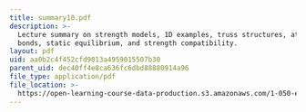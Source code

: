 ```yaml
---
title: summary10.pdf
description: >-
  Lecture summary on strength models, 1D examples, truss structures, atomic
  bonds, static equilibrium, and strength compatibility.
layout: pdf
uid: aa0b2c4f452cfd9013a4959015507b30
parent_uid: dec40ff4e8ca636fc6dbd88880914a96
file_type: application/pdf
file_location: >-
  https://open-learning-course-data-production.s3.amazonaws.com/1-050-engineering-mechanics-i-fall-2007/aa0b2c4f452cfd9013a4959015507b30_summary10.pdf
---
```

